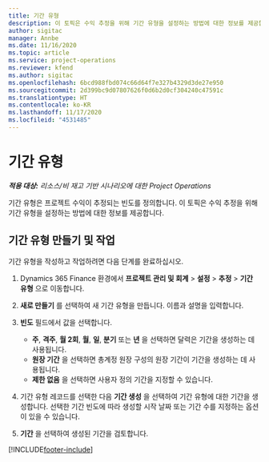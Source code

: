 ```yaml
---
title: 기간 유형
description: 이 토픽은 수익 추정을 위해 기간 유형을 설정하는 방법에 대한 정보를 제공합니다.
author: sigitac
manager: Annbe
ms.date: 11/16/2020
ms.topic: article
ms.service: project-operations
ms.reviewer: kfend
ms.author: sigitac
ms.openlocfilehash: 6bcd988fbd074c66d64f7e327b4329d3de27e950
ms.sourcegitcommit: 2d399bc9d07807626f0d6b2d0cf304240c47591c
ms.translationtype: HT
ms.contentlocale: ko-KR
ms.lasthandoff: 11/17/2020
ms.locfileid: "4531485"
---
```

# <a name="period-types"></a>기간 유형

_**적용 대상:** 리소스/비 재고 기반 시나리오에 대한 Project Operations_

기간 유형은 프로젝트 수익이 추정되는 빈도를 정의합니다. 이 토픽은 수익 추정을 위해 기간 유형을 설정하는 방법에 대한 정보를 제공합니다. 

## <a name="create-and-work-with-period-types"></a>기간 유형 만들기 및 작업
기간 유형을 작성하고 작업하려면 다음 단계를 완료하십시오.

1. Dynamics 365 Finance 환경에서 **프로젝트 관리 및 회계** > **설정** > **추정** > **기간 유형** 으로 이동합니다.
2. **새로 만들기** 를 선택하여 새 기간 유형을 만듭니다. 이름과 설명을 입력합니다.
3. **빈도** 필드에서 값을 선택합니다.

    - **주**, **격주**, **월 2회**, **월**, **일**, **분기** 또는 **년** 을 선택하면 달력은 기간을 생성하는 데 사용됩니다. 
    - **원장 기간** 을 선택하면 총계정 원장 구성의 원장 기간이 기간을 생성하는 데 사용됩니다.
    - **제한 없음** 을 선택하면 사용자 정의 기간을 지정할 수 있습니다.
4. 기간 유형 레코드를 선택한 다음 **기간 생성** 을 선택하여 기간 유형에 대한 기간을 생성합니다. 선택한 기간 빈도에 따라 생성할 시작 날짜 또는 기간 수를 지정하는 옵션이 있을 수 있습니다.
5. **기간** 을 선택하여 생성된 기간을 검토합니다.



[!INCLUDE[footer-include](../includes/footer-banner.md)]